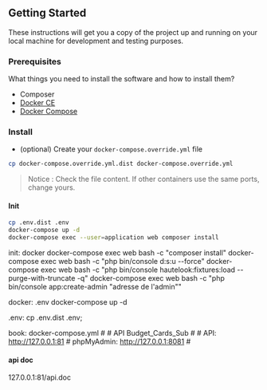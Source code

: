 
## Getting Started

These instructions will get you a copy of the project up and running on your local machine for development and testing purposes.

### Prerequisites

What things you need to install the software and how to install them?
- Composer 
- [Docker CE](https://www.docker.com/community-edition)
- [Docker Compose](https://docs.docker.com/compose/install)

### Install

- (optional) Create your `docker-compose.override.yml` file

```bash
cp docker-compose.override.yml.dist docker-compose.override.yml
```
> Notice : Check the file content. If other containers use the same ports, change yours.

#### Init

```bash
cp .env.dist .env
docker-compose up -d
docker-compose exec --user=application web composer install
```
init: docker
	docker-compose exec web bash -c "composer install"
	docker-compose exec web bash -c "php bin/console d:s:u --force"
	docker-compose exec web bash -c "php bin/console hautelook:fixtures:load --purge-with-truncate -q"
	docker-compose exec web bash -c "php bin/console app:create-admin "adresse de l'admin""

docker: .env
	docker-compose up -d

.env:
	cp .env.dist .env;

book: docker-compose.yml
	#
	# API Budget_Cards_Sub
	#
	# API: http://127.0.0.1:81
	# phpMyAdmin: http://127.0.0.1:8081
	#
#### api doc 
127.0.0.1:81/api.doc
